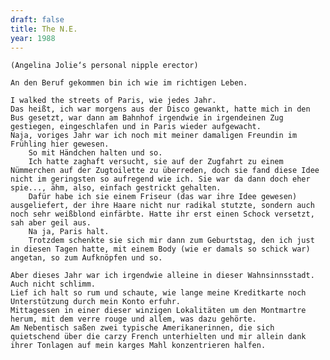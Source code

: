 ```yaml
---
draft: false
title: The N.E.
year: 1988
---
```

	(Angelina Jolie‘s personal nipple erector)  

	An den Beruf gekommen bin ich wie im richtigen Leben.  
  
	I walked the streets of Paris, wie jedes Jahr.  
	Das heißt, ich war morgens aus der Disco gewankt, hatte mich in den Bus gesetzt, war dann am Bahnhof irgendwie in irgendeinen Zug gestiegen, eingeschlafen und in Paris wieder aufgewacht.  
	Naja, voriges Jahr war ich noch mit meiner damaligen Freundin im Frühling hier gewesen.  
		So mit Händchen halten und so.  
		Ich hatte zaghaft versucht, sie auf der Zugfahrt zu einem Nümmerchen auf der Zugtoilette zu überreden, doch sie fand diese Idee nicht im geringsten so aufregend wie ich. Sie war da dann doch eher spie..., ähm, also, einfach gestrickt gehalten.  
		Dafür habe ich sie einem Friseur (das war ihre Idee gewesen) ausgeliefert, der ihre Haare nicht nur radikal stutzte, sondern auch noch sehr weißblond einfärbte. Hatte ihr erst einen Schock versetzt, sah aber geil aus.  
		Na ja, Paris halt.  
		Trotzdem schenkte sie sich mir dann zum Geburtstag, den ich just in diesen Tagen hatte, mit einem Body (wie er damals so schick war) angetan, so zum Aufknöpfen und so.  
  
	Aber dieses Jahr war ich irgendwie alleine in dieser Wahnsinnsstadt.  
	Auch nicht schlimm.  
	Lief ich halt so rum und schaute, wie lange meine Kreditkarte noch Unterstützung durch mein Konto erfuhr.  
	Mittagessen in einer dieser winzigen Lokalitäten um den Montmartre herum, mit dem verre rouge und allem, was dazu gehörte.  
	Am Nebentisch saßen zwei typische Amerikanerinnen, die sich quietschend über die carzy French unterhielten und mir allein dank ihrer Tonlagen auf mein karges Mahl konzentrieren halfen. 
